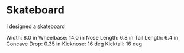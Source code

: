 # Skateboard
I designed a skateboard

Width: 8.0 in
Wheelbase: 14.0 in
Nose Length: 6.8 in
Tail Length: 6.4 in
Concave Drop: 0.35 in
Kicknose: 16 deg
Kicktail: 16 deg